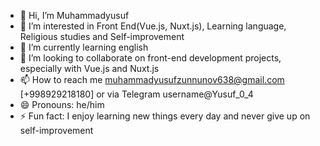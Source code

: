 - 👋 Hi, I’m Muhammadyusuf
- 👀 I’m interested in Front End(Vue.js, Nuxt.js), Learning language, Religious studies and Self-improvement
- 🌱 I’m currently learning english
- 💞️ I’m looking to collaborate on front-end development projects, especially with Vue.js and Nuxt.js
- 📫 How to reach me muhammadyusufzunnunov638@gmail.com [+998929218180] or via Telegram username@Yusuf_0_4
- 😄 Pronouns: he/him
- ⚡ Fun fact: I enjoy learning new things every day and never give up on self-improvement

<!---
Yusuf122104/Yusuf122104 is a ✨ special ✨ repository because its `README.md` (this file) appears on your GitHub profile.
You can click the Preview link to take a look at your changes.
@gmail.com --->

